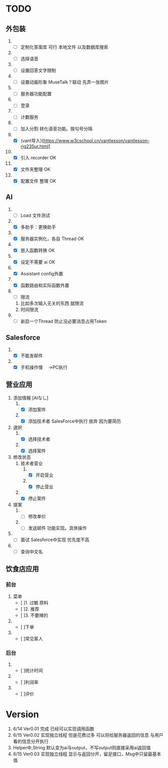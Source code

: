 # TODO

## 外包装 
1. - [ ] 定制化答案库 可行 本地文件 以及数据库搜索
2. - [ ] 选择语音
3. - [ ] 设置回答文字限制
4. - [ ] 设置动画形象 MuseTalk？联动 先弄一张图片
5. - [ ] 服务器功能配置
6. - [ ] 登录
7. - [ ] 计数服务
8. - [ ] 加入分割 转化语音功能。按句号分隔
9. - [x] (vant导入}[https://www.w3cschool.cn/vantlesson/vantlesson-rig235ur.html]
10. - [x] 引入 recorder OK
11. - [x] 文件夹整理 OK
12. - [x] 配置文件 整理 OK
## AI
1. - [ ] Load 文件测试
2. - [x] 多助手：更换助手
3.  - [x] 服务器实例化，各自 Thread OK
4.  - [x] 嵌入函数转换 OK
5.  - [x] 设定不需要 ai OK
6.  - [x] Assistant config外置
7.  - [x] 函数路由和实际函数外置
8.  - [ ] 限流
    1.  比如多次输入无关的东西 就限流
    2.  时间限流
9.  - [ ] 新启一个Thread 防止没必要消息占用Token
## Salesforce
 1. - [x] 不能发邮件
 2. - [x] 手机操作慢 　->PC执行

## 营业应用
1. 添加情報 [AIなし]
   1. - [x] 添加案件
   2.  - [x] 添加技术者 SalesForce中执行 放弃 因为要简历
2. 選択
   1.  - [x] 选择技术者
   2.  - [x] 选择案件
3. 修改状态
   1. 技术者营业
      1.  - [x] 开启营业
      2.  - [x] 停止营业
   2.  - [x] 停止案件
4. 提案
   1.  - [ ] 修改单价
   2.  - [ ] 发送邮件 功能实现。具体操作
5.  - [ ] 面试 Salesforce中实现 优先度不高
6.  - [ ] 查询中文名

## 饮食店应用
### 前台

1. 菜单
   - [ ]1. 过敏 原料
   - [ ]2. 推荐
   - [ ]3. 不要辣的
2. - [ ]下单
3. - [ ]常见客人

### 后台
1. - [ ]统计时间
2. - [ ]利润率
3. - [ ]评价

# Version
1. 6/14 Ver0.01 完成 已经可以实现调用函数
2. 6/15 Ver0.02 实现独立线程 但是花费过多 可以将给服务器返回的信息 与用户看的信息分开执行
3. Helper中,String 默认变为ai与output，不写output则直接采用ai返回值
4. 6/15 Ver0.03 实现独立线程 显示与返回分开，留足接口，Msg中只留最基本值


